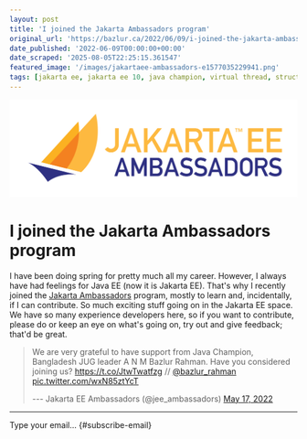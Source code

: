 ```yaml
---
layout: post
title: 'I joined the Jakarta Ambassadors program'
original_url: 'https://bazlur.ca/2022/06/09/i-joined-the-jakarta-ambassadors-program/'
date_published: '2022-06-09T00:00:00+00:00'
date_scraped: '2025-08-05T22:25:15.361547'
featured_image: '/images/jakartaee-ambassadors-e1577035229941.png'
tags: [jakarta ee, jakarta ee 10, java champion, virtual thread, structured concurrency]
---
```


![](/images/jakartaee-ambassadors-e1577035229941.png)

I joined the Jakarta Ambassadors program
========================================

I have been doing spring for pretty much all my career. However, I always have had feelings for Java EE (now it is Jakarta EE). That's why I recently joined the [Jakarta Ambassadors](https://jakartaee-ambassadors.io/who-we-are/) program, mostly to learn and, incidentally, if I can contribute. So much exciting stuff going on in the Jakarta EE space. We have so many experience developers here, so if you want to contribute, please do or keep an eye on what's going on, try out and give feedback; that'd be great.
> We are very grateful to have support from Java Champion, Bangladesh JUG leader A N M Bazlur Rahman. Have you considered joining us? <https://t.co/JtwTwatfzg> // [@bazlur_rahman](https://twitter.com/bazlur_rahman?ref_src=twsrc%5Etfw) [pic.twitter.com/wxN85ztYcT](https://t.co/wxN85ztYcT)
>
> --- Jakarta EE Ambassadors (@jee_ambassadors) [May 17, 2022](https://twitter.com/jee_ambassadors/status/1526353796884008960?ref_src=twsrc%5Etfw)

*** ** * ** ***

Type your email... {#subscribe-email}

